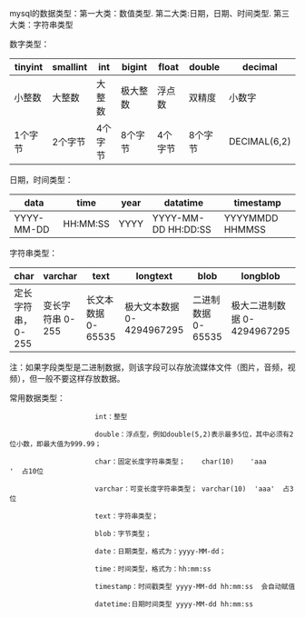 mysql的数据类型：第一大类：数值类型.  第二大类:日期，日期、时间类型.  第三大类：字符串类型

数字类型：

| tinyint | smallint | int     | bigint   | float   | double  | decimal      |
| ------- | -------- | ------- | -------- | ------- | ------- | ------------ |
| 小整数  | 大整数   | 大整数  | 极大整数 | 浮点数  | 双精度  | 小数字       |
| 1个字节 | 2个字节  | 4个字节 | 8个字节  | 4个字节 | 8个字节 | DECIMAL(6,2) |

日期，时间类型：

| data       | time     | year | datatime            | timestamp       |
| ---------- | -------- | ---- | ------------------- | --------------- |
| YYYY-MM-DD | HH:MM:SS | YYYY | YYYY-MM-DD HH:DD:SS | YYYYMMDD HHMMSS |

字符串类型：

| char              | varchar          | text              | longtext                  | blob              | longblob                    |      |      |
| ----------------- | ---------------- | ----------------- | ------------------------- | ----------------- | --------------------------- | ---- | ---- |
| 定长字符串，0-255 | 变长字符串 0-255 | 长文本数据0-65535 | 极大文本数据 0-4294967295 | 二进制数据0-65535 | 极大二进制数据 0-4294967295 |      |      |

注：如果字段类型是二进制数据，则该字段可以存放流媒体文件（图片，音频，视频），但一般不要这样存放数据。

常用数据类型：

                         int：整型

                         double：浮点型，例如double(5,2)表示最多5位，其中必须有2位小数，即最大值为999.99；

                         char：固定长度字符串类型；    char(10)    'aaa       '  占10位

                         varchar：可变长度字符串类型； varchar(10)  'aaa'  占3位

                         text：字符串类型；

                         blob：字节类型；

                         date：日期类型，格式为：yyyy-MM-dd；

                         time：时间类型，格式为：hh:mm:ss

                         timestamp：时间戳类型 yyyy-MM-dd hh:mm:ss  会自动赋值

                         datetime:日期时间类型 yyyy-MM-dd hh:mm:ss
